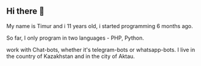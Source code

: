 ## Hi there 👋


My name is Timur and i 11 years old, i started programming 6 months ago.

So far, I only program in two languages - PHP, Python.

work with Chat-bots, whether it's telegram-bots or whatsapp-bots.
I live in the country of Kazakhstan and in the city of Aktau.
